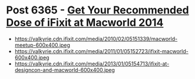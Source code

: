 # Post 6365 - [Get Your Recommended Dose of iFixit at Macworld 2014](https://www.ifixit.com/News/6365/get-your-recommended-dose-of-ifixit-at-macworld-2014)

- https://valkyrie.cdn.ifixit.com/media/2010/02/05151339/macworld-meetup-600x400.jpeg
- https://valkyrie.cdn.ifixit.com/media/2011/01/05152723/ifixit-macworld-600x400.jpeg
- https://valkyrie.cdn.ifixit.com/media/2013/01/05154713/ifixit-at-designcon-and-macworld-600x400.jpeg
